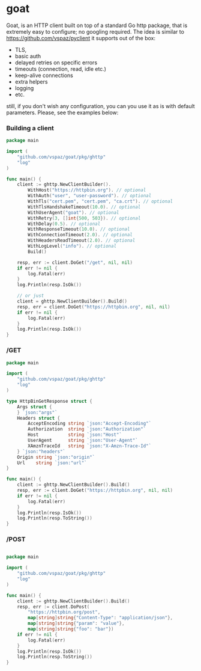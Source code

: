 # goat

Goat, is an HTTP client built on top of a standard Go http package, that is extremely easy to configure; no googling
required. The idea is similar to https://github.com/vspaz/pyclient
it supports out of the box:

* TLS,
* basic auth
* delayed retries on specific errors
* timeouts (connection, read, idle etc.)
* keep-alive connections
* extra helpers
* logging
* etc.

still, if you don't wish any configuration, you can you use it as is with default parameters. Please, see the examples
below:

### Building a client

```go
package main

import (
	"github.com/vspaz/goat/pkg/ghttp"
	"log"
)

func main() {
	client := ghttp.NewClientBuilder().
		WithHost("https://httpbin.org"). // optional 
		WithAuth("user", "user-password"). // optional 
		WithTls("cert.pem", "cert.pem", "ca.crt"). // optional 
		WithTlsHandshakeTimeout(10.0). // optional
		WithUserAgent("goat"). // optional
		WithRetry(3, []int{500, 503}). // optional 
		WithDelay(0.5). // optional
		WithResponseTimeout(10.0). // optional
		WithConnectionTimeout(2.0). // optional 
		WithHeadersReadTimeout(2.0). // optional
		WithLogLevel("info"). // optional 
		Build()

	resp, err := client.DoGet("/get", nil, nil)
	if err != nil {
		log.Fatal(err)
	}
	log.Println(resp.IsOk())

	// or just
	client = ghttp.NewClientBuilder().Build()
	resp, err = client.DoGet("https://httpbin.org", nil, nil)
	if err != nil {
		log.Fatal(err)
	}
	log.Println(resp.IsOk())
}
```

### /GET

```go
package main

import (
	"github.com/vspaz/goat/pkg/ghttp"
	"log"
)

type HttpBinGetResponse struct {
	Args struct {
	} `json:"args"`
	Headers struct {
		AcceptEncoding string `json:"Accept-Encoding"`
		Authorization  string `json:"Authorization"`
		Host           string `json:"Host"`
		UserAgent      string `json:"User-Agent"`
		XAmznTraceId   string `json:"X-Amzn-Trace-Id"`
	} `json:"headers"`
	Origin string `json:"origin"`
	Url    string `json:"url"`
}

func main() {
	client := ghttp.NewClientBuilder().Build()
	resp, err := client.DoGet("https://httpbin.org", nil, nil)
	if err != nil {
		log.Fatal(err)
	}
	log.Println(resp.IsOk())
	log.Println(resp.ToString())
}
```

### /POST

```go

package main

import (
	"github.com/vspaz/goat/pkg/ghttp"
	"log"
)

func main() {
	client := ghttp.NewClientBuilder().Build()
	resp, err := client.DoPost(
		"https://httpbin.org/post",
		map[string]string{"Content-Type": "application/json"},
		map[string]string{"param": "value"},
		map[string]string{"foo": "bar"})
	if err != nil {
		log.Fatal(err)
	}
	log.Println(resp.IsOk())
	log.Println(resp.ToString())
}
```